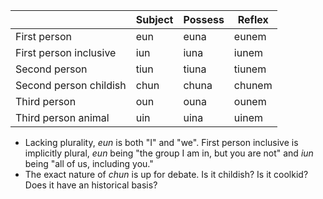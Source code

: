 |                        | Subject | Possess | Reflex |
| ---------------------- | ------- | ------- | ------ |
| First person           | eun     | euna    | eunem  |
| First person inclusive | iun     | iuna    | iunem  |
| Second person          | tiun    | tiuna   | tiunem |
| Second person childish | chun    | chuna   | chunem |
| Third person           | oun     | ouna    | ounem  |
| Third person animal    | uin     | uina    | uinem  |

* Lacking plurality, *eun* is both "I" and "we". First person inclusive is implicitly plural, *eun* being "the group I am in, but you are not" and *iun* being "all of us, including you."
* The exact nature of *chun* is up for debate. Is it childish? Is it coolkid? Does it have an historical basis?
